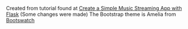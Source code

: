 Created from tutorial found at <a href="http://pypix.com/python/create-simple-music-streaming-app-flask/"> Create a Simple Music Streaming App with Flask</a> (Some changes were made)</h4>
The Bootstrap theme is Amelia from <a href="http://bootswatch.com/amelia/">Bootswatch</a></h4>
